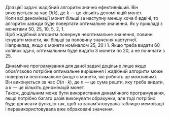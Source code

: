 Для цієї задачі жадібний алгоритм значно ефективніший. Він виконується за час $O(k)$, де $k$ — це кількіть деномінацій монет.  
Коли всі деномінації монет більші за наступну меншу хоча б вдвічі, то алгоритм завжди буде повертати оптимальне значення. Як у прикладі з монетами 50, 25, 10, 5, 2, 1.  
Щоб жадібний алгоритм повернув неоптимальне значення, повинні існувати монети, які більші за половину значення наступної.  
Наприклад, якщо є монети номіналом 25, 20 і 1. Якщо треба видати 60 копійок здачі, оптимальним буде видати 3 монети по 20, а не починати з 25.

Динамічне програмування для даної задачі доцільне лише якщо обов'язково потрібне оптимальне вирішення і жадібний алгоритм може повернути неоптимальне (якщо є монети, які роблять це можливим).  
Він виконується за час $O(n \cdot k)$, де $n$ — це сума решти, яку треба видати, а $k$ — це кількіть деномінацій монет.  
Також, доцільним може бути використання динамічного програмування, якщо потрібно багато разів виконувати обрахунки, але тоді потрібно буде дописати функцію так, щоб та запам'ятовувала таблицю мемоїзації і перевикористовувала вже обраховані значення.